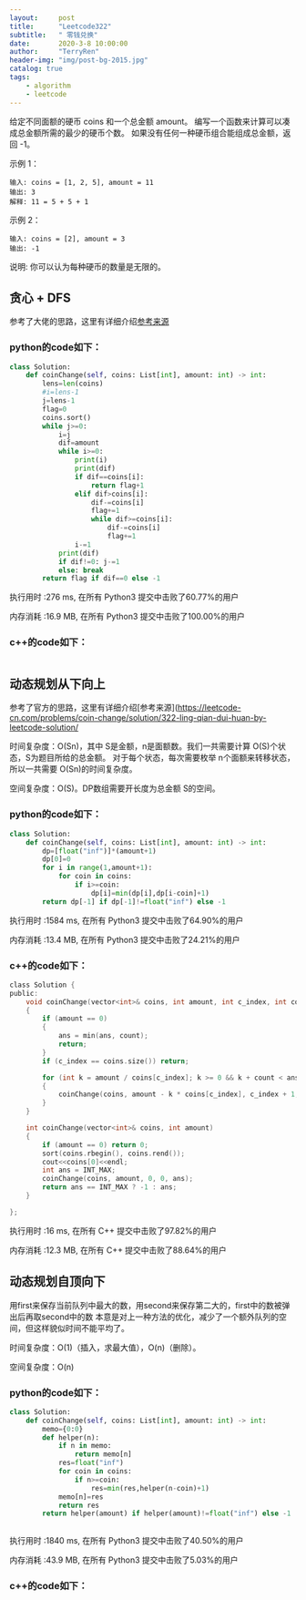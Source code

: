 ```yaml
---
layout:     post
title:      "Leetcode322"
subtitle:   " 零钱兑换"
date:       2020-3-8 10:00:00
author:     "TerryRen"
header-img: "img/post-bg-2015.jpg"
catalog: true
tags:
    - algorithm
    - leetcode
---
```

给定不同面额的硬币 coins 和一个总金额 amount。
编写一个函数来计算可以凑成总金额所需的最少的硬币个数。
如果没有任何一种硬币组合能组成总金额，返回 -1。





示例 1：
```
输入: coins = [1, 2, 5], amount = 11
输出: 3 
解释: 11 = 5 + 5 + 1

```
示例 2：
```
输入: coins = [2], amount = 3
输出: -1
```
说明:
你可以认为每种硬币的数量是无限的。




## 贪心 + DFS


参考了大佬的思路，这里有详细介绍[参考来源](https://leetcode-cn.com/problems/coin-change/solution/322-by-ikaruga/)


### python的code如下：


```python
class Solution:
    def coinChange(self, coins: List[int], amount: int) -> int:
        lens=len(coins)
        #i=lens-1
        j=lens-1
        flag=0
        coins.sort()     
        while j>=0:
            i=j
            dif=amount
            while i>=0: 
                print(i) 
                print(dif)        
                if dif==coins[i]:
                    return flag+1
                elif dif>coins[i]:
                    dif-=coins[i]
                    flag+=1
                    while dif>=coins[i]:
                        dif-=coins[i] 
                        flag+=1
                i-=1
            print(dif)
            if dif!=0: j-=1
            else: break 
        return flag if dif==0 else -1


```
执行用时 :276 ms, 在所有 Python3 提交中击败了60.77%的用户

内存消耗 :16.9 MB, 在所有 Python3 提交中击败了100.00%的用户

### c++的code如下：

```c

```
## 动态规划从下向上
参考了官方的思路，这里有详细介绍[参考来源](https://leetcode-cn.com/problems/coin-change/solution/322-ling-qian-dui-huan-by-leetcode-solution/

时间复杂度：O(Sn)，其中 S是金额，n是面额数。我们一共需要计算 O(S)个状态，S为题目所给的总金额。
对于每个状态，每次需要枚举 n个面额来转移状态，所以一共需要 O(Sn)的时间复杂度。

空间复杂度：O(S)。DP数组需要开长度为总金额 S的空间。


### python的code如下：


```python
class Solution:
    def coinChange(self, coins: List[int], amount: int) -> int:
        dp=[float("inf")]*(amount+1)
        dp[0]=0
        for i in range(1,amount+1):
            for coin in coins:
                if i>=coin:
                    dp[i]=min(dp[i],dp[i-coin]+1)
        return dp[-1] if dp[-1]!=float("inf") else -1
```
执行用时 :1584 ms, 在所有 Python3 提交中击败了64.90%的用户

内存消耗 :13.4 MB, 在所有 Python3 提交中击败了24.21%的用户


### c++的code如下：

```c
class Solution {
public:
    void coinChange(vector<int>& coins, int amount, int c_index, int count, int& ans)
    {
        if (amount == 0)
        {
            ans = min(ans, count);
            return;
        }
        if (c_index == coins.size()) return;

        for (int k = amount / coins[c_index]; k >= 0 && k + count < ans; k--)
        {
            coinChange(coins, amount - k * coins[c_index], c_index + 1, count + k, ans);
        }
    }

    int coinChange(vector<int>& coins, int amount)
    {
        if (amount == 0) return 0;
        sort(coins.rbegin(), coins.rend());
        cout<<coins[0]<<endl;
        int ans = INT_MAX;
        coinChange(coins, amount, 0, 0, ans);
        return ans == INT_MAX ? -1 : ans;
    }

};
```
执行用时 :16 ms, 在所有 C++ 提交中击败了97.82%的用户

内存消耗 :12.3 MB, 在所有 C++ 提交中击败了88.64%的用户

## 动态规划自顶向下
用first来保存当前队列中最大的数，用second来保存第二大的，first中的数被弹出后再取second中的数
本意是对上一种方法的优化，减少了一个额外队列的空间，但这样貌似时间不能平均了。

时间复杂度：O(1)（插入，求最大值），O(n)（删除）。

空间复杂度：O(n)


### python的code如下：


```python
class Solution:
    def coinChange(self, coins: List[int], amount: int) -> int:
        memo={0:0}
        def helper(n):
            if n in memo:
                return memo[n]
            res=float("inf")
            for coin in coins:
                if n>=coin:
                    res=min(res,helper(n-coin)+1)
            memo[n]=res
            return res
        return helper(amount) if helper(amount)!=float("inf") else -1
        
```
执行用时 :1840 ms, 在所有 Python3 提交中击败了40.50%的用户

内存消耗 :43.9 MB, 在所有 Python3 提交中击败了5.03%的用户


### c++的code如下：

```c

```
